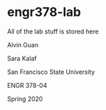 # engr378-lab
All of the lab stuff is stored here

Alvin Guan

Sara Kalaf


San Francisco State University

ENGR 378-04

Spring 2020
